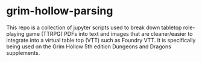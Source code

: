 # grim-hollow-parsing
This repo is a collection of jupyter scripts used to break down tabletop role-playing game (TTRPG) PDFs 
into text and images that are cleaner/easier to integrate into a virtual table top (VTT) such as Foundry VTT.
It is specifically being used on the Grim Hollow 5th edition Dungeons and Dragons supplements.

